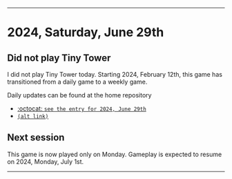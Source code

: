 
***

# 2024, Saturday, June 29th

## Did not play Tiny Tower

<!-- TODO: For each weekly entry, make sure the date is correct. The day of the week should be modified in 4 places !-->

I did not play Tiny Tower today. Starting 2024, February 12th, this game has transitioned from a daily game to a weekly game.

Daily updates can be found at the home repository

- [:octocat: `see the entry for 2024, June 29th`](https://github.com/seanpm2001/SeansLifeArchive_Images_TinyTower/tree/master/tiny%20tower/2024/06_June/29/) 
- [`(alt link)`](/tiny%20tower/2024/06_June/29/)

## Next session

This game is now played only on Monday. Gameplay is expected to resume on 2024, Monday, July 1st.

***
